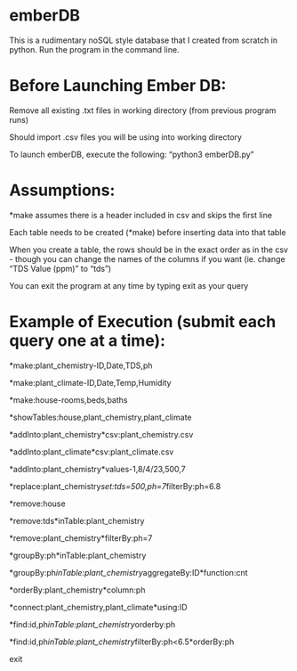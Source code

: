 # emberDB
This is a rudimentary noSQL style database that I created from scratch in python. Run the program in the command line.

# Before Launching Ember DB:
Remove all existing .txt files in working directory (from previous program runs)

Should import .csv files you will be using into working directory

To launch emberDB, execute the following: “python3 emberDB.py”

# Assumptions:
\*make assumes there is a header included in csv and skips the first line

Each table needs to be created (*make) before inserting data into that table

When you create a table, the rows should be in the exact order as in the csv - though you can change the names of the columns if you want (ie. change “TDS Value (ppm)” to “tds”)

You can exit the program at any time by typing exit as your query

# Example of Execution (submit each query one at a time):
\*make:plant_chemistry-ID,Date,TDS,ph

\*make:plant_climate-ID,Date,Temp,Humidity

\*make:house-rooms,beds,baths

\*showTables:house,plant_chemistry,plant_climate

\*addInto:plant_chemistry*csv:plant_chemistry.csv

\*addInto:plant_climate*csv:plant_climate.csv

\*addInto:plant_chemistry*values-1,8/4/23,500,7

\*replace:plant_chemistry*set:tds=500,ph=7*filterBy:ph=6.8

\*remove:house

\*remove:tds*inTable:plant_chemistry

\*remove:plant_chemistry*filterBy:ph=7

\*groupBy:ph*inTable:plant_chemistry

\*groupBy:ph*inTable:plant_chemistry*aggregateBy:ID*function:cnt

\*orderBy:plant_chemistry*column:ph

\*connect:plant_chemistry,plant_climate*using:ID

\*find:id,ph*inTable:plant_chemistry*orderby:ph

\*find:id,ph*inTable:plant_chemistry*filterBy:ph<6.5*orderBy:ph

exit


